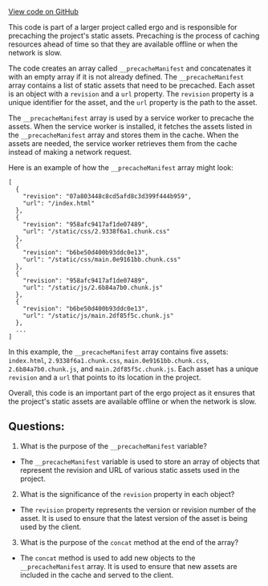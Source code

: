 [View code on GitHub](https://github.com/ergoplatform/ergo/target/streams/_global/assemblyOption/_global/streams/assembly/d1611456b2abd81a733bfc1664ba7823fb3afeb4_dir/panel/precache-manifest.d5050dc805ea3d39fb8ff28d6cef00ed.js)

This code is part of a larger project called ergo and is responsible for precaching the project's static assets. Precaching is the process of caching resources ahead of time so that they are available offline or when the network is slow. 

The code creates an array called `__precacheManifest` and concatenates it with an empty array if it is not already defined. The `__precacheManifest` array contains a list of static assets that need to be precached. Each asset is an object with a `revision` and a `url` property. The `revision` property is a unique identifier for the asset, and the `url` property is the path to the asset.

The `__precacheManifest` array is used by a service worker to precache the assets. When the service worker is installed, it fetches the assets listed in the `__precacheManifest` array and stores them in the cache. When the assets are needed, the service worker retrieves them from the cache instead of making a network request.

Here is an example of how the `__precacheManifest` array might look:

```
[
  {
    "revision": "07a803448c8cd5afd8c3d399f444b959",
    "url": "/index.html"
  },
  {
    "revision": "958afc9417af1de07489",
    "url": "/static/css/2.9338f6a1.chunk.css"
  },
  {
    "revision": "b6be50d400b93ddc0e13",
    "url": "/static/css/main.0e9161bb.chunk.css"
  },
  {
    "revision": "958afc9417af1de07489",
    "url": "/static/js/2.6b84a7b0.chunk.js"
  },
  {
    "revision": "b6be50d400b93ddc0e13",
    "url": "/static/js/main.2df85f5c.chunk.js"
  },
  ...
]
```

In this example, the `__precacheManifest` array contains five assets: `index.html`, `2.9338f6a1.chunk.css`, `main.0e9161bb.chunk.css`, `2.6b84a7b0.chunk.js`, and `main.2df85f5c.chunk.js`. Each asset has a unique `revision` and a `url` that points to its location in the project.

Overall, this code is an important part of the ergo project as it ensures that the project's static assets are available offline or when the network is slow.
## Questions: 
 1. What is the purpose of the `__precacheManifest` variable?
- The `__precacheManifest` variable is used to store an array of objects that represent the revision and URL of various static assets used in the project.

2. What is the significance of the `revision` property in each object?
- The `revision` property represents the version or revision number of the asset. It is used to ensure that the latest version of the asset is being used by the client.

3. What is the purpose of the `concat` method at the end of the array?
- The `concat` method is used to add new objects to the `__precacheManifest` array. It is used to ensure that new assets are included in the cache and served to the client.